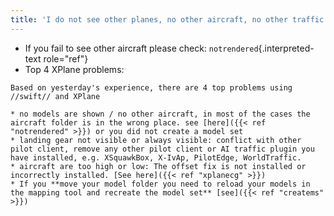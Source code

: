 ```yaml
---
title: 'I do not see other planes, no other aircraft, no other traffic'
---
```


-   If you fail to see other aircraft please check:
    `notrendered`{.interpreted-text role="ref"}
-   Top 4 XPlane problems:
```
Based on yesterday's experience, there are 4 top problems using //swift// and XPlane

* no models are shown / no other aircraft, in most of the cases the aircraft folder is in the wrong place. see [here]({{< ref "notrendered" >}}) or you did not create a model set
* landing gear not visible or always visible: conflict with other pilot client, remove any other pilot client or AI traffic plugin you have installed, e.g. XSquawkBox, X-IvAp, PilotEdge, WorldTraffic.
* aircraft are too high or low: The offset fix is not installed or incorrectly installed. [See here]({{< ref "xplanecg" >}}) 
* If you **move your model folder you need to reload your models in the mapping tool and recreate the model set** [see]({{< ref "createms" >}}) 
```

